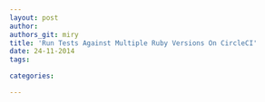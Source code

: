 ```yaml
---
layout: post
author: 
authors_git: miry
title: 'Run Tests Against Multiple Ruby Versions On CircleCI'
date: 24-11-2014
tags:

categories:

---
```


